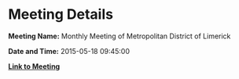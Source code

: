 # Meeting Details

**Meeting Name:** Monthly Meeting of Metropolitan District of Limerick

**Date and Time:** 2015-05-18 09:45:00

**[Link to Meeting](https://www.limerick.ie/council/whats-on/monthly-meeting-metropolitan-district-limerick-18)**
